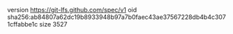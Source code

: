version https://git-lfs.github.com/spec/v1
oid sha256:ab84807a62dc19b8933948b97a7b0faec43ae37567228db4b4c3071cffabbe1c
size 3527
